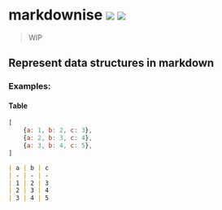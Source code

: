 # markdownise [![](https://img.shields.io/npm/v/markdownise.svg)](https://www.npmjs.com/package/markdownise) [![](https://img.shields.io/badge/source--000000.svg?logo=github&style=social)](https://github.com/omrilotan/mono/tree/master/packages/markdownise)

> WIP

## Represent data structures in markdown

### Examples:

#### Table
```js
[
	{a: 1, b: 2, c: 3},
	{a: 2, b: 3, c: 4},
	{a: 3, b: 4, c: 5},
]
```

```md
| a | b | c
| - | - | -
| 1 | 2 | 3
| 2 | 3 | 4
| 3 | 4 | 5
```
